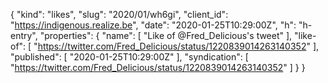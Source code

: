 {
  "kind": "likes",
  "slug": "2020/01/wh6gi",
  "client_id": "https://indigenous.realize.be",
  "date": "2020-01-25T10:29:00Z",
  "h": "h-entry",
  "properties": {
    "name": [
      "Like of @Fred_Delicious's tweet"
    ],
    "like-of": [
      "https://twitter.com/Fred_Delicious/status/1220839014263140352"
    ],
    "published": [
      "2020-01-25T10:29:00Z"
    ],
    "syndication": [
      "https://twitter.com/Fred_Delicious/status/1220839014263140352"
    ]
  }
}
